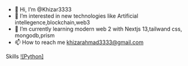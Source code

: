 - 👋 Hi, I’m @Khizar3333
- 👀 I’m interested in new technologies like Artificial intellegence,blockchain,web3
- 🌱 I’m currently learning modern web 2 with Nextjs 13,tailwand css, mongodb,prism
- 📫 How to reach me khizarahmad3333@gmail.com

Skills
[![Python]](https://www.python.org/)

<!---
Khizar3333/Khizar3333 is a ✨ special ✨ repository because its `README.md` (this file) appears on your GitHub profile.
You can click the Preview link to take a look at your changes.
--->
